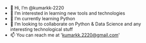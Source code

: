 - 👋 Hi, I’m @kumarkk-2220
- 👀 I’m interested in learning new tools and technologies
- 🌱 I’m currently learning Python
- 💞️ I’m looking to collaborate on Python & Data Science and any interesting technological stuff
- 📫 You can reach me at 'kumarkk.2220@gmail.com'

<!---
kumarkk-2220/kumarkk-2220 is a ✨ special ✨ repository because its `README.md` (this file) appears on your GitHub profile.
You can click the Preview link to take a look at your changes.
--->
